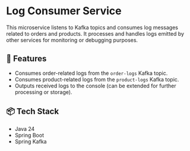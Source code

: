 # Log Consumer Service

This microservice listens to Kafka topics and consumes log messages related to orders and products. It processes and handles logs emitted by other services for monitoring or debugging purposes.

## 🚀 Features

- Consumes order-related logs from the `order-logs` Kafka topic.
- Consumes product-related logs from the `product-logs` Kafka topic.
- Outputs received logs to the console (can be extended for further processing or storage).

## 📦 Tech Stack

- Java 24  
- Spring Boot  
- Spring Kafka  
